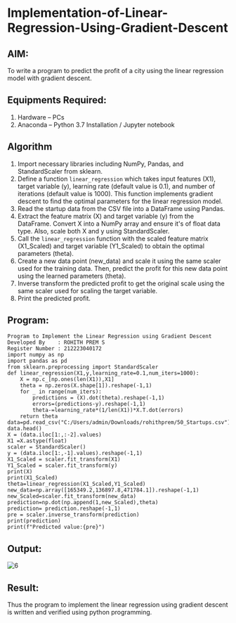 # Implementation-of-Linear-Regression-Using-Gradient-Descent

## AIM:
To write a program to predict the profit of a city using the linear regression model with gradient descent.

## Equipments Required:
1. Hardware – PCs
2. Anaconda – Python 3.7 Installation / Jupyter notebook

## Algorithm
1. Import necessary libraries including NumPy, Pandas, and StandardScaler from sklearn.
2. Define a function `linear_regression` which takes input features (X1), target variable (y), learning rate (default value is 0.1), and number of iterations (default value is 1000). This function implements gradient descent to find the optimal parameters for the linear regression model.
3. Read the startup data from the CSV file into a DataFrame using Pandas.
4. Extract the feature matrix (X) and target variable (y) from the DataFrame. Convert X into a NumPy array and ensure it's of float data type. Also, scale both X and y using StandardScaler.
5. Call the `linear_regression` function with the scaled feature matrix (X1_Scaled) and target variable (Y1_Scaled) to obtain the optimal parameters (theta).
6. Create a new data point (new_data) and scale it using the same scaler used for the training data. Then, predict the profit for this new data point using the learned parameters (theta).
7. Inverse transform the predicted profit to get the original scale using the same scaler used for scaling the target variable.
8. Print the predicted profit.

## Program:
```
Program to Implement the Linear Regression using Gradient Descent
Developed By    : ROHITH PREM S
Register Number : 212223040172
import numpy as np
import pandas as pd
from sklearn.preprocessing import StandardScaler
def linear_regression(X1,y,learning_rate=0.1,num_iters=1000):
    X = np.c_[np.ones(len(X1)),X1]
    theta = np.zeros(X.shape[1]).reshape(-1,1)
    for _ in range(num_iters):
        predictions = (X).dot(theta).reshape(-1,1)
        errors=(predictions-y).reshape(-1,1)
        theta-=learning_rate*(1/len(X1))*X.T.dot(errors)
    return theta
data=pd.read_csv("C:/Users/admin/Downloads/rohithprem/50_Startups.csv")
data.head()
X = (data.iloc[1:,:-2].values)
X1 =X.astype(float)
scaler = StandardScaler()
y = (data.iloc[1:,-1].values).reshape(-1,1)
X1_Scaled = scaler.fit_transform(X1)
Y1_Scaled = scaler.fit_transform(y)
print(X)
print(X1_Scaled)
theta=linear_regression(X1_Scaled,Y1_Scaled)
new_data=np.array([165349.2,136897.8,471784.1]).reshape(-1,1)
new_Scaled=scaler.fit_transform(new_data)
prediction=np.dot(np.append(1,new_Scaled),theta)
prediction= prediction.reshape(-1,1)
pre = scaler.inverse_transform(prediction)
print(prediction)
print(f"Predicted value:{pre}")
```

## Output:
![6](https://github.com/rohithprem18/Implementation-of-Linear-Regression-Using-Gradient-Descent/assets/146315115/8177ec32-5b3d-4258-bdb6-e538c0d823d0)


## Result:
Thus the program to implement the linear regression using gradient descent is written and verified using python programming.
